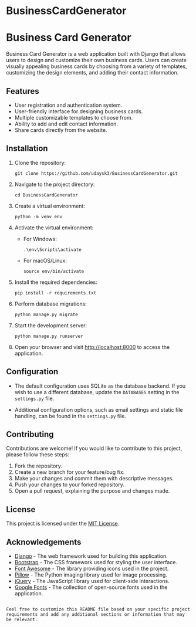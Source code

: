 # BusinessCardGenerator


# Business Card Generator

Business Card Generator is a web application built with Django that allows users to design and customize their own business cards. Users can create visually appealing business cards by choosing from a variety of templates, customizing the design elements, and adding their contact information.

## Features

- User registration and authentication system.
- User-friendly interface for designing business cards.
- Multiple customizable templates to choose from.
- Ability to add and edit contact information.
- Share  cards directly from the website.

## Installation

1. Clone the repository:

   ```shell
   git clone https://github.com/udaysk3/BusinessCardGenerator.git
   ```

2. Navigate to the project directory:

   ```shell
   cd BusinessCardGenerator
   ```

3. Create a virtual environment:

   ```shell
   python -m venv env
   ```

4. Activate the virtual environment:

   - For Windows:

     ```shell
     .\env\Scripts\activate
     ```

   - For macOS/Linux:

     ```shell
     source env/bin/activate
     ```

5. Install the required dependencies:

   ```shell
   pip install -r requirements.txt
   ```

6. Perform database migrations:

   ```shell
   python manage.py migrate
   ```

7. Start the development server:

   ```shell
   python manage.py runserver
   ```

8. Open your browser and visit [http://localhost:8000](http://localhost:8000) to access the application.

## Configuration

- The default configuration uses SQLite as the database backend. If you wish to use a different database, update the `DATABASES` setting in the `settings.py` file.

- Additional configuration options, such as email settings and static file handling, can be found in the `settings.py` file.

## Contributing

Contributions are welcome! If you would like to contribute to this project, please follow these steps:

1. Fork the repository.
2. Create a new branch for your feature/bug fix.
3. Make your changes and commit them with descriptive messages.
4. Push your changes to your forked repository.
5. Open a pull request, explaining the purpose and changes made.

## License

This project is licensed under the [MIT License](LICENSE).

## Acknowledgements

- [Django](https://www.djangoproject.com/) - The web framework used for building this application.
- [Bootstrap](https://getbootstrap.com/) - The CSS framework used for styling the user interface.
- [Font Awesome](https://fontawesome.com/) - The library providing icons used in the project.
- [Pillow](https://python-pillow.org/) - The Python imaging library used for image processing.
- [jQuery](https://jquery.com/) - The JavaScript library used for client-side interactions.
- [Google Fonts](https://fonts.google.com/) - The collection of open-source fonts used in the application.
```

Feel free to customize this README file based on your specific project requirements and add any additional sections or information that may be relevant.
